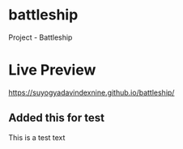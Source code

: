 # battleship
Project - Battleship

# Live Preview
https://suyogyadavindexnine.github.io/battleship/

## Added this for test
This is a test text